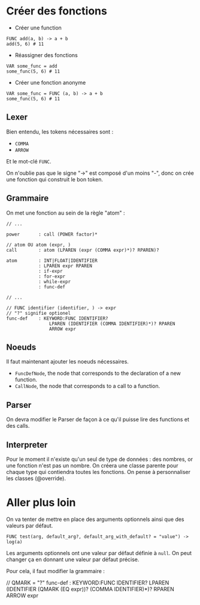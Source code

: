 # Créer des fonctions

* Créer une function

```
FUNC add(a, b) -> a + b
add(5, 6) # 11 
```

* Réassigner des fonctions

```
VAR some_func = add
some_func(5, 6) # 11
```

* Créer une fonction anonyme

```
VAR some_func = FUNC (a, b) -> a + b
some_func(5, 6) # 11
```

## Lexer

Bien entendu, les tokens nécessaires sont : 

* `COMMA`
* `ARROW`

Et le mot-clé `FUNC`.

On n'oublie pas que le signe "->" est composé d'un moins "-", donc on crée une fonction qui construit le bon token.

## Grammaire

On met une fonction au sein de la règle "atom" :

```
// ...

power       : call (POWER factor)*

// atom OU atom (expr, )
call        : atom (LPAREN (expr (COMMA expr)*)? RPAREN)?

atom        : INT|FLOAT|IDENTIFIER
            : LPAREN expr RPAREN
            : if-expr
            : for-expr
            : while-expr
            : func-def

// ...

// FUNC identifier (identifier, ) -> expr
// "?" signifie optionel
func-def    : KEYWORD:FUNC IDENTIFIER?
                LPAREN (IDENTIFIER (COMMA IDENTIFIER)*)? RPAREN
                ARROW expr
```

## Noeuds

Il faut maintenant ajouter les noeuds nécessaires.

* `FuncDefNode`, the node that corresponds to the declaration of a new function.
* `CallNode`, the node that corresponds to a call to a function.

## Parser

On devra modifier le Parser de façon à ce qu'il puisse lire des functions et des calls.

## Interpreter

Pour le moment il n'existe qu'un seul de type de données : des nombres, or une fonction n'est pas un nombre. On créera une classe parente pour chaque type qui contiendra toutes les fonctions. On pense à personnaliser les classes (@override).

# Aller plus loin

On va tenter de mettre en place des arguments optionnels ainsi que des valeurs par défaut.

```
FUNC test(arg, default_arg?, default_arg_with_default? = "value") -> log(a)
```

Les arguments optionnels ont une valeur par défaut définie à `null`. On peut changer ça en donnant une valeur par défaut précise.

Pour cela, il faut modifier la grammaire :

// QMARK = "?"
func-def    : KEYWORD:FUNC IDENTIFIER?
                LPAREN (IDENTIFIER (QMARK (EQ expr))? (COMMA IDENTIFIER)*)? RPAREN
                ARROW expr
